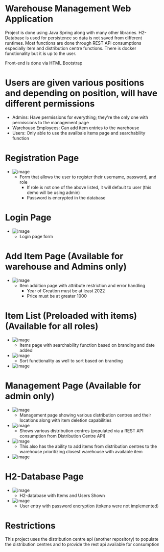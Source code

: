 # Warehouse Management Web Application

Project is done using Java Spring along with many other libraries.
H2-Database is used for persistence so data is not saved from different runtimes.
Most functions are done through REST API consumptions especially item and distribution centre functions.
There is docker functionality but it is up to the user.

Front-end is done via HTML Bootstrap

# Users are given various positions and depending on position, will have different permissions
  - Admins: Have permissions for everything; they're the only one with permissions to the management page
  - Warehouse Employees: Can add item entries to the warehouse
  - Users: Only able to use the availbale items page and searchability function

# Registration Page
  - ![image](https://github.com/brucebalutan/Warehouse-Management-Web-Application/assets/19336369/95b6d32e-f3da-45a7-9d74-218fe2c45fdb)
    - Form that allows the user to register their username, password, and role
      - If role is not one of the above listed, it will default to user (this demo will be using admin)
      - Password is encrypted in the database

# Login Page
  - ![image](https://github.com/brucebalutan/Warehouse-Management-Web-Application/assets/19336369/bbf25023-b3c5-46c1-b93c-02028289b515)
    - Login page form

# Add Item Page (Available for warehouse and Admins only)
  - ![image](https://github.com/brucebalutan/Warehouse-Management-Web-Application/assets/19336369/6e352b88-32f2-4456-b9a3-6e12e72c19c8)
    - Item addition page with attribute restriction and error handling
      - Year of Creation must be at least 2022
      - Price must be at greater 1000

# Item List (Preloaded with items) (Available for all roles)
  - ![image](https://github.com/brucebalutan/Warehouse-Management-Web-Application/assets/19336369/2347c477-2de8-446c-bad3-505cdff4ce51)
    - Items page with searchability function based on branding and date added
  - ![image](https://github.com/brucebalutan/Warehouse-Management-Web-Application/assets/19336369/a1e48980-e707-4a4d-a62e-ba768ec6ca0f)
    - Sort functionality as well to sort based on branding
  - ![image](https://github.com/brucebalutan/Warehouse-Management-Web-Application/assets/19336369/be8f2712-e3fa-4df6-a0a5-011bb8ebe4f1)

# Management Page (Available for admin only)
  - ![image](https://github.com/brucebalutan/Warehouse-Management-Web-Application/assets/19336369/e4a85eeb-7be7-4c18-887d-92cbb9de1602)
    - Management page showing various distribution centres and their locations along with item deletion capabilities
  - ![image](https://github.com/brucebalutan/Warehouse-Management-Web-Application/assets/19336369/ace93401-a583-4a4d-847b-371ee05ca3f6)
    - Shows various distribution centres (populated via a REST API consumption from Distribution Centre API)
  - ![image](https://github.com/brucebalutan/Warehouse-Management-Web-Application/assets/19336369/1c6c6752-202a-481c-a697-e901c030ed4a)
    - This also has the ability to add items from distribution centres to the warehouse prioritizing closest warehouse with available item
  - ![image](https://github.com/brucebalutan/Warehouse-Management-Web-Application/assets/19336369/196b2f38-6f60-4f31-b8d0-612ee0364b22)

# H2-Database Page
  - ![image](https://github.com/brucebalutan/Warehouse-Management-Web-Application/assets/19336369/40119217-8b4d-41c4-a6cd-487629188868)
    - H2-database with Items and Users Shown
  - ![image](https://github.com/brucebalutan/Warehouse-Management-Web-Application/assets/19336369/fab55279-a056-42a1-a101-3bb5dbad2b13)
    - User entry with password encryption (tokens were not implemented)

# Restrictions
This project uses the distribution centre api (another repository) to populate the distribution centres and to provide the rest api available for consumption
